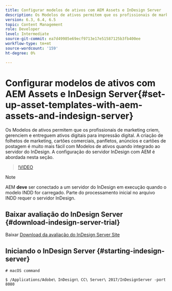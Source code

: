 ```yaml
---
title: Configurar modelos de ativos com AEM Assets e InDesign Server
description: Os Modelos de ativos permitem que os profissionais de marketing criem, gerenciem e entreguem ativos digitais para impressão digital. A criação de folhetos de marketing, cartões comerciais, panfletos, anúncios e cartões de postagem é muito mais fácil com Modelos de ativos quando integrado ao servidor do InDesign. A configuração do servidor InDesign com AEM é abordada nesta seção.
version: 6.3, 6.4, 6.5
topic: Content Management
role: Developer
level: Intermediate
source-git-commit: ea7d49985e69ecf9713e17e51587125b3fb400ee
workflow-type: tm+mt
source-wordcount: '159'
ht-degree: 0%

---
```



# Configurar modelos de ativos com AEM Assets e InDesign Server{#set-up-asset-templates-with-aem-assets-and-indesign-server}

Os Modelos de ativos permitem que os profissionais de marketing criem, gerenciem e entreguem ativos digitais para impressão digital. A criação de folhetos de marketing, cartões comerciais, panfletos, anúncios e cartões de postagem é muito mais fácil com Modelos de ativos quando integrado ao servidor do InDesign. A configuração do servidor InDesign com AEM é abordada nesta seção.

>[!VIDEO](https://video.tv.adobe.com/v/17069/?quality=9&learn=on)

>[!NOTE]
>
>AEM **deve** ser conectado a um servidor do InDesign em execução quando o modelo INDD for carregado. Parte do processamento inicial no arquivo INDD requer o servidor InDesign.

## Baixar avaliação do InDesign Server {#download-indesign-server-trial}

Baixar [Download da avaliação do InDesign Server Site](https://www.adobe.com/devnet/premiere/sdk/cs5/indesign-server-trial-downloads.html)

## Iniciando o InDesign Server {#starting-indesign-server}

```shell
# macOS command

$ /Applications/Adobe\ InDesign\ CC\ Server\ 2017/InDesignServer -port 8080
```
